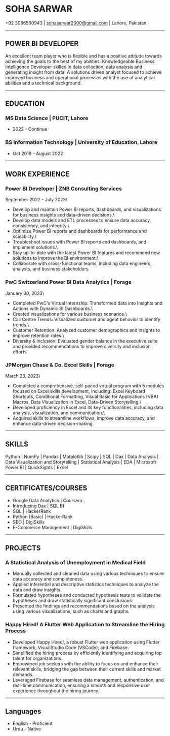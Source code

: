 # SOHA SARWAR

+92 3086590943 \| sohasarwar2000@gmail.com \| Lahore, Pakistan

------------------------------------------------------------------------

## POWER BI DEVELOPER

An excellent team player who is flexible and has a positive attitude
towards achieving the goals to the best of my abilities. Knowledgeable
Business Intelligence Developer skilled in data collection, data analysis
and generating insight from data. A solutions driven analyst focused to
achieve improved business and operational processes with the use of
analytical abilities and a technical background.

------------------------------------------------------------------------

## EDUCATION

### MS Data Science \| PUCIT, Lahore

-   2022 - Continue

### BS Information Technology \| University of Education, Lahore

-   Oct 2018 - August 2022

------------------------------------------------------------------------

## WORK EXPERIENCE

### Power BI Developer \| ZNB Consulting Services

September 2022 - July 2023\
- Develop and maintain Power BI reports, dashboards, and visualizations
for business insights and data-driven decisions.\
- Develop data models and ETL processes to ensure data accuracy,
consistency, and integrity.\
- Optimize Power BI reports and dashboards for performance and
scalability.\
- Troubleshoot issues with Power BI reports and dashboards, and
implement solutions.\
- Stay up-to-date with the latest Power BI features and recommend new
solutions to improve the BI environment.\
- Collaborate with cross-functional teams, including data engineers,
analysts, and business stakeholders.

### PwC Switzerland Power BI Data Analytics \| Forage

January 30, 2023\
- Completed PwC's Virtual Internship: Transformed data into Insights and
Actions with Dynamic BI Dashboards.\
- Created visualizations for various business scenarios.\
- Call Centre Trends: Visualized customer and agent behavior to identify
trends.\
- Customer Retention: Analyzed customer demographics and insights to
improve retention rates.\
- Diversity & Inclusion: Evaluated gender balance in the executive suite
and provided recommendations to improve diversity and inclusion efforts.

### JPMorgan Chase & Co. Excel Skills \| Forage

March 23, 2023\
- Completed a comprehensive, self-paced virtual program with 5 modules
focused on Excel skills development, including: Excel Keyboard Shortcuts,
Conditional Formatting, Visual Basic for Applications (VBA) Macros, Data
Visualization in Excel, Data-Driven Storytelling.\
- Developed proficiency in Excel and its key functionalities, including
data analysis, visualization, and communication.\
- Acquired skills to streamline workflows, improve data accuracy, and
enhance data-driven decision-making.

------------------------------------------------------------------------

## SKILLS

Python \| NumPy \| Pandas \| Matplotlib \| Scipy \| SQL \| Dax \| Data
Analysis \| Data Visualization and Storytelling \| Statistical Analysis
\| EDA \| Microsoft Power BI \| QuickSights \| Excel

------------------------------------------------------------------------

## CERTIFICATES/COURSES

-   Google Data Analytics \| Coursera
-   Introducing Dax \| SQL BI
-   SQL \| HackerRank
-   Python (Basic) \| HackerRank
-   SEO \| DigiSkills
-   E-Commerce Management \| DigiSkills

------------------------------------------------------------------------

## PROJECTS

### A Statistical Analysis of Unemployment in Medical Field

-   Manually collected and cleaned data using various techniques to
    ensure data accuracy and completeness.
-   Applied inferential and descriptive statistics techniques to analyze
    the data and draw insights.
-   Formulated hypotheses and conducted hypothesis tests to validate the
    hypotheses and draw statistically significant conclusions.
-   Presented the findings and recommendations based on the analysis
    using various visualizations, such as charts and graphs.

### Happy Hired! A Flutter Web Application to Streamline the Hiring Process

-   Developed Happy Hired!, a robust Flutter web application using
    Flutter framework, VisualStudio Code (VSCode), and Firebase.
-   Simplified the hiring process by efficiently identifying and
    acquiring top talent for organizations.
-   Empowered job seekers with the ability to focus on and enhance their
    relevant skills, bridging the gap between their current skills and
    market demands.
-   Leveraged Firebase for seamless data management, authentication, and
    real-time communication, ensuring a smooth and responsive user
    experience throughout the hiring journey.

------------------------------------------------------------------------

## Languages

-   English - Proficient
-   Urdu - Native
